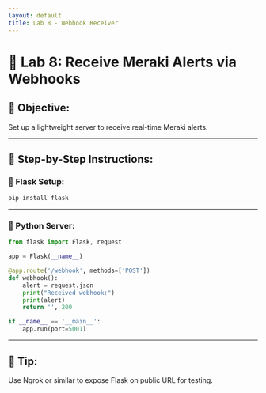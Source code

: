 ```yaml
---
layout: default
title: Lab 8 - Webhook Receiver
---
```


# 🔹 Lab 8: Receive Meraki Alerts via Webhooks

## 🎯 Objective:
Set up a lightweight server to receive real-time Meraki alerts.

---

## 🧭 Step-by-Step Instructions:

### 🔧 Flask Setup:

```bash
pip install flask
```

---

### 📝 Python Server:

```python
from flask import Flask, request

app = Flask(__name__)

@app.route('/webhook', methods=['POST'])
def webhook():
    alert = request.json
    print("Received webhook:")
    print(alert)
    return '', 200

if __name__ == '__main__':
    app.run(port=5001)
```

---

## 🧠 Tip:
Use Ngrok or similar to expose Flask on public URL for testing.
